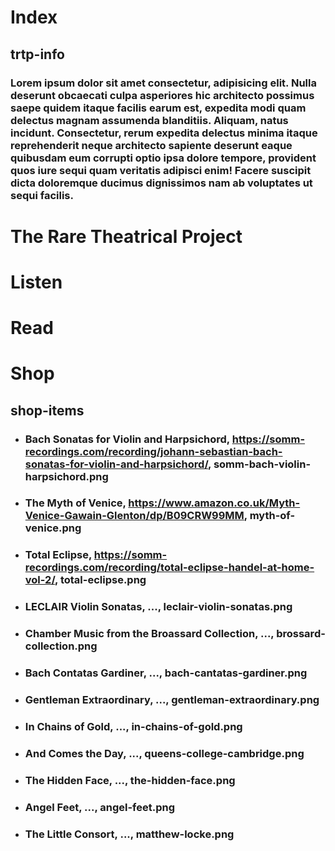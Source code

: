 # Index
## trtp-info
### Lorem ipsum dolor sit amet consectetur, adipisicing elit. Nulla deserunt obcaecati culpa asperiores hic architecto possimus saepe quidem itaque facilis earum est, expedita modi quam delectus magnam assumenda blanditiis. Aliquam, natus incidunt. Consectetur, rerum expedita delectus minima itaque reprehenderit neque architecto sapiente deserunt eaque quibusdam eum corrupti optio ipsa dolore tempore, provident quos iure sequi quam veritatis adipisci enim! Facere suscipit dicta doloremque ducimus dignissimos nam ab voluptates ut sequi facilis.
# The Rare Theatrical Project
# Listen
# Read
# Shop
## shop-items
- ### Bach Sonatas for Violin and Harpsichord, https://somm-recordings.com/recording/johann-sebastian-bach-sonatas-for-violin-and-harpsichord/, somm-bach-violin-harpsichord.png
- ### The Myth of Venice, https://www.amazon.co.uk/Myth-Venice-Gawain-Glenton/dp/B09CRW99MM, myth-of-venice.png
- ### Total Eclipse, https://somm-recordings.com/recording/total-eclipse-handel-at-home-vol-2/, total-eclipse.png
- ### LECLAIR Violin Sonatas, ..., leclair-violin-sonatas.png
- ### Chamber Music from the Broassard Collection, ..., brossard-collection.png
- ### Bach Contatas Gardiner, ..., bach-cantatas-gardiner.png
- ### Gentleman Extraordinary, ..., gentleman-extraordinary.png
- ### In Chains of Gold, ..., in-chains-of-gold.png
- ### And Comes the Day, ..., queens-college-cambridge.png
- ### The Hidden Face, ..., the-hidden-face.png
- ### Angel Feet, ..., angel-feet.png
- ### The Little Consort, ..., matthew-locke.png
    
